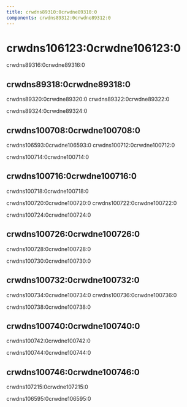 ```yaml
---
title: crwdns89310:0crwdne89310:0
components: crwdns89312:0crwdne89312:0
---
```


# crwdns106123:0crwdne106123:0

<p class="description">crwdns89316:0crwdne89316:0</p>

## crwdns89318:0crwdne89318:0

crwdns89320:0crwdne89320:0 crwdns89322:0crwdne89322:0

crwdns89324:0crwdne89324:0

## crwdns100708:0crwdne100708:0

crwdns106593:0crwdne106593:0 crwdns100712:0crwdne100712:0

crwdns100714:0crwdne100714:0

## crwdns100716:0crwdne100716:0

crwdns100718:0crwdne100718:0

crwdns100720:0crwdne100720:0 crwdns100722:0crwdne100722:0

crwdns100724:0crwdne100724:0

## crwdns100726:0crwdne100726:0

crwdns100728:0crwdne100728:0

crwdns100730:0crwdne100730:0

## crwdns100732:0crwdne100732:0

crwdns100734:0crwdne100734:0 crwdns100736:0crwdne100736:0

crwdns100738:0crwdne100738:0

## crwdns100740:0crwdne100740:0

crwdns100742:0crwdne100742:0

crwdns100744:0crwdne100744:0

## crwdns100746:0crwdne100746:0

crwdns107215:0crwdne107215:0

crwdns106595:0crwdne106595:0